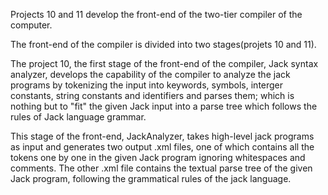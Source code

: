 Projects 10 and 11 develop the front-end of the two-tier compiler of the computer. 

The front-end of the compiler is divided into two stages(projets 10 and 11). 

The project 10, the first stage of the front-end of the compiler, Jack syntax analyzer, develops the capability of the compiler to analyze the jack programs by tokenizing the input
into keywords, symbols, interger constants, string constants and identifiers and parses them; which is nothing but to "fit" the given Jack input into a parse tree which follows the
rules of Jack language grammar.

This stage of the front-end, JackAnalyzer, takes high-level jack programs as input and generates two output .xml files, one of which contains all the tokens one by one in the given 
Jack program ignoring whitespaces and comments. The other .xml file contains the textual parse tree of the given Jack program, following the grammatical rules of the jack language.
